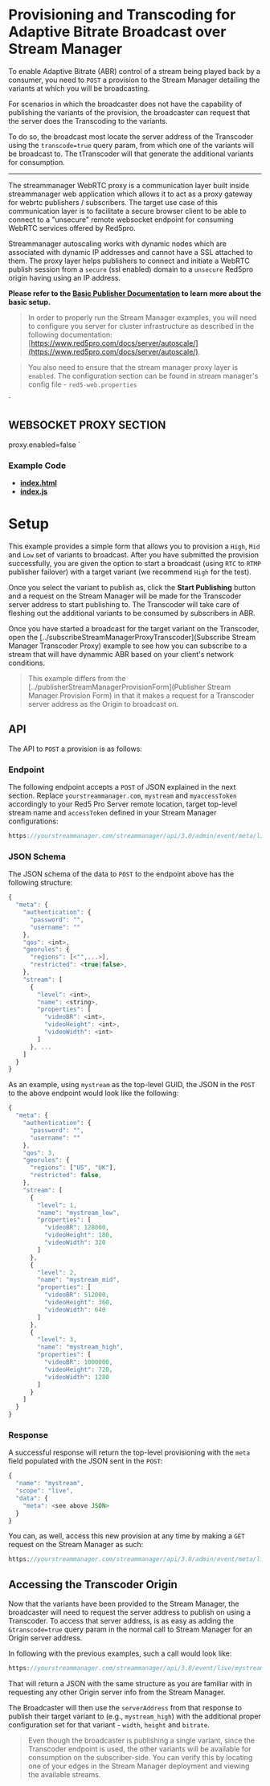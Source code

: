# Provisioning and Transcoding for Adaptive Bitrate Broadcast over Stream Manager

To enable Adaptive Bitrate (ABR) control of a stream being played back by a consumer, you need to `POST` a provision to the Stream Manager detailing the variants at which you will be broadcasting.

For scenarios in which the broadcaster does not have the capability of publishing the variants of the provision, the broadcaster can request that the server does the Transcoding to the variants.

To do so, the broadcast most locate the server address of the Transcoder using the `transcode=true` query param, from which one of the variants will be broadcast to. The tTranscoder will that generate the additional variants for consumption.

---

The streammanager WebRTC proxy is a communication layer built inside streammanager web application which allows it to act as a proxy gateway for webrtc publishers / subscribers. The target use case of this communication layer is to facilitate a secure browser client to be able to connect to a "unsecure" remote websocket endpoint for consuming WebRTC services offered by Red5pro. 

Streammanager autoscaling works with dynamic nodes which are associated with dynamic IP addresses and cannot have a SSL attached to them. The proxy layer helps publishers to connect and initiate a WebRTC publish session from a `secure` (ssl enabled) domain to a `unsecure` Red5pro origin having using an IP address.

**Please refer to the [Basic Publisher Documentation](../publish/README.md) to learn more about the basic setup.**

> In order to properly run the Stream Manager examples, you will need to configure you server for cluster infrastructure as described in the following documentation: [https://www.red5pro.com/docs/server/autoscale/](https://www.red5pro.com/docs/server/autoscale/).

> You also need to ensure that the stream manager proxy layer is `enabled`. The configuration section can be found in stream manager's config file - `red5-web.properties`

`
## WEBSOCKET PROXY SECTION

proxy.enabled=false
`

### Example Code

- **[index.html](index.html)**
- **[index.js](index.js)**

# Setup

This example provides a simple form that allows you to provision a `High`, `Mid` and `Low` set of variants to broadcast. After you have submitted the provision successfully, you are given the option to start a broadcast (using `RTC` to `RTMP` publisher failover) with a target variant (we recommend `High` for the test).

Once you select the variant to publish as, click the **Start Publishing** button and a request on the Stream Manager will be made for the Transcoder server address to start publishing to. The Transcoder will take care of fleshing out the additional variants to be consumed by subscribers in ABR.

Once you have started a broadcast for the target variant on the Transcoder, open the [../subscribeStreamManagerProxyTranscoder](Subscribe Stream Manager Transcoder Proxy) example to see how you can subscribe to a stream that will have dynammic ABR based on your client's network conditions.

> This example differs from the [../publisherStreamManagerProvisionForm](Publisher Stream Manager Provision Form) in that it makes a request for a Transcoder server address as the Origin to broadcast on.

## API

The API to `POST` a provision is as follows:

### Endpoint

The following endpoint accepts a `POST` of JSON explained in the next section. Replace `yourstreammanager.com`, `mystream` and `myaccessToken` accordingly to your Red5 Pro Server remote location, target top-level stream name and `accessToken` defined in your Stream Manager configurations:

```js
https://yourstreammanager.com/streammanager/api/3.0/admin/event/meta/live/mystream?accessToken=myaccessToken
```

### JSON Schema

The JSON schema of the data to `POST` to the endpoint above has the following structure:

```js
{
  "meta": {
    "authentication": {
      "password": "",
      "username": ""
    },
    "qos": <int>,
    "georules": {
      "regions": [<"",...>],
      "restricted": <true|false>,
    },
    "stream": [
      {
        "level": <int>,
        "name": <string>,
        "properties": [
          "videoBR": <int>,
          "videoHeight": <int>,
          "videoWidth": <int>
        ]
      }, ...
    ]
  }
}
```

As an example, using `mystream` as the top-level GUID, the JSON in the `POST` to the above endpoint would look like the following:

```js
{
  "meta": {
    "authentication": {
      "password": "",
      "username": ""
    },
    "qos": 3,
    "georules": {
      "regions": ["US", "UK"],
      "restricted": false,
    },
    "stream": [
      {
        "level": 1,
        "name": "mystream_low",
        "properties": [
          "videoBR": 128000,
          "videoHeight": 180,
          "videoWidth": 320
        ]
      },
      {
        "level": 2,
        "name": "mystream_mid",
        "properties": [
          "videoBR": 512000,
          "videoHeight": 360,
          "videoWidth": 640
        ]
      },
      {
        "level": 3,
        "name": "mystream_high",
        "properties": [
          "videoBR": 1000000,
          "videoHeight": 720,
          "videoWidth": 1280
        ]
      }
    ]
  }
}
```

### Response

A successful response will return the top-level provisioning with the `meta` field populated with the JSON sent in the `POST`:

```js
{
  "name": "mystream",
  "scope": "live",
  "data": {
    "meta": <see above JSON>
  }
}
```

You can, as well, access this new provision at any time by making a `GET` request on the Stream Manager as such:

```js
https://yourstreammanager.com/streammanager/api/3.0/admin/event/meta/live/mystream?accessToken=myaccessToken
```

## Accessing the Transcoder Origin

Now that the variants have been provided to the Stream Manager, the broadcaster will need to request the server address to publish on using a Transcoder. To access that server address, is as easy as adding the `&transcode=true` query param in the normal call to Stream Manager for an Origin server address.

In following with the previous examples, such a call would look like:

```js
https://yourstreammanager.com/streammanager/api/3.0/event/live/mystream?action=broadcast&transcode=true
```

That will return a JSON with the same structure as you are familiar with in requesting any other Origin server info from the Stream Manager.

The Broadcaster will then use the `serverAddress` from that response to publish their target variant to (e.g., `mystream_high`) with the additional proper configuration set for that variant - `width`, `height` and `bitrate`.

> Even though the broadcaster is publishing a single variant, since the Transcoder endpoint is used, the other variants will be available for consumption on the subscriber-side. You can verify this by locating one of your edges in the Stream Manager deployment and viewing the available streams.
